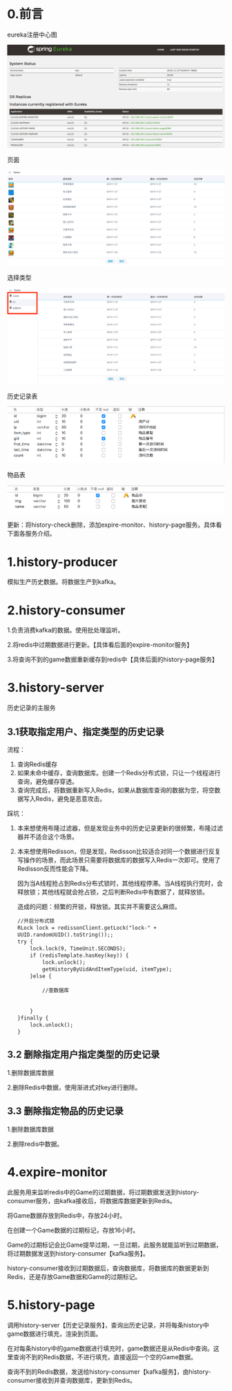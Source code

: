 # 0.前言

eureka注册中心图

![1](https://github.com/zczhangchun/cloud-hisotry/blob/master/image/1.png)



页面

![2](https://github.com/zczhangchun/cloud-hisotry/blob/master/image/2.png)



选择类型

![3](https://github.com/zczhangchun/cloud-hisotry/blob/master/image/3.png)



历史记录表

![4](https://github.com/zczhangchun/cloud-hisotry/blob/master/image/4.png)



物品表

![5](https://github.com/zczhangchun/cloud-hisotry/blob/master/image/5.png)

更新：将history-check删除，添加expire-monitor、history-page服务。具体看下面各服务介绍。

# 1.history-producer

模拟生产历史数据。将数据生产到kafka。



# 2.history-consumer

1.负责消费kafka的数据。使用批处理监听。

2.将redis中过期数据进行更新。【具体看后面的expire-monitor服务】

3.将查询不到的game数据重新缓存到redis中【具体后面的history-page服务】



# 3.history-server

历史记录的主服务



## 3.1获取指定用户、指定类型的历史记录

流程：

1. 查询Redis缓存
2. 如果未命中缓存，查询数据库。创建一个Redis分布式锁，只让一个线程进行查询，避免缓存穿透。
3. 查询完成后，将数据重新写入Redis，如果从数据库查询的数据为空，将空数据写入Redis，避免是恶意攻击。

踩坑：

1. 本来想使用布隆过滤器，但是发现业务中的历史记录更新的很频繁，布隆过滤器并不适合这个场景。

2. 本来想使用Redisson，但是发现，Redisson比较适合对同一个数据进行反复写操作的场景，而此场景只需要将数据库的数据写入Redis一次即可。使用了Redisson反而性能会下降。

   因为当A线程抢占到Redis分布式锁时，其他线程停滞。当A线程执行完时，会释放锁；其他线程就会抢占锁，之后判断Redis中有数据了，就释放锁。

   造成的问题：频繁的开锁，释放锁。其实并不需要这么麻烦。

   ```
   //开启分布式锁
   RLock lock = redissonClient.getLock("lock-" + UUID.randomUUID().toString());;
   try {
       lock.lock(9, TimeUnit.SECONDS);
       if (redisTemplate.hasKey(key)) {
           lock.unlock();
           getHistoryByUidAndItemType(uid, itemType);
       }else {
   
           //查数据库
   
   
       }
   }finally {
       lock.unlock();
   }
   ```



## 3.2 删除指定用户指定类型的历史记录

1.删除数据库数据

2.删除Redis中数据，使用渐进式对key进行删除。





## 3.3 删除指定物品的历史记录

1.删除数据库数据

2.删除redis中数据。



# 4.expire-monitor

此服务用来监听redis中的Game的过期数据，将过期数据发送到history-consumer服务，由kafka接收后，将数据库数据更新到Redis。

将Game数据存放到Redis中，存放24小时。

在创建一个Game数据的过期标记，存放16小时。

Game的过期标记会比Game提早过期，一旦过期，此服务就能监听到过期数据，将过期数据发送到history-consumer【kafka服务】。

history-consumer接收到过期数据后，查询数据库，将数据库的数据更新到Redis，还是存放Game数据和Game的过期标记。



# 5.history-page

调用history-server【历史记录服务】，查询出历史记录，并将每条history中game数据进行填充，渲染到页面。



在对每条history中的game数据进行填充时，game数据还是从Redis中查询。这里查询不到的Redis数据，不进行填充，直接返回一个空的Game数据。

查询不到的Redis数据，发送给history-consumer【kafka服务】，由history-consumer接收到并查询数据库，更新到Redis。







